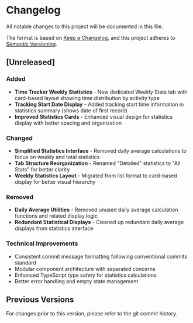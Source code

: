 # Changelog

All notable changes to this project will be documented in this file.

The format is based on [Keep a Changelog](https://keepachangelog.com/en/1.0.0/),
and this project adheres to [Semantic Versioning](https://semver.org/spec/v2.0.0.html).

## [Unreleased]

### Added

- **Time Tracker Weekly Statistics** - New dedicated Weekly Stats tab with card-based layout showing time distribution by activity type
- **Tracking Start Date Display** - Added tracking start time information in statistics summary (shows date of first record)
- **Improved Statistics Cards** - Enhanced visual design for statistics display with better spacing and organization

### Changed

- **Simplified Statistics Interface** - Removed daily average calculations to focus on weekly and total statistics
- **Tab Structure Reorganization** - Renamed "Detailed" statistics to "All Stats" for better clarity
- **Weekly Statistics Layout** - Migrated from list format to card-based display for better visual hierarchy

### Removed

- **Daily Average Utilities** - Removed unused daily average calculation functions and related display logic
- **Redundant Statistical Displays** - Cleaned up redundant daily average displays from statistics interface

### Technical Improvements

- Consistent commit message formatting following conventional commits standard
- Modular component architecture with separated concerns
- Enhanced TypeScript type safety for statistics calculations
- Better error handling and empty state management

## Previous Versions

For changes prior to this version, please refer to the git commit history.
